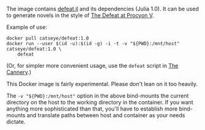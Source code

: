 The image contains [defeat.jl](https://catseye.tc/node/https://catseye.tc/node/The%20Defeat%20at%20Procyon%20V) and its dependencies (Julia 1.0).  It can be used to generate novels in the style of [The Defeat at Procyon V](https://catseye.tc/node/The%20Defeat%20at%20Procyon%20V).

Example of use:

    docker pull catseye/defeat:1.0
    docker run --user $(id -u):$(id -g) -i -t -v "${PWD}:/mnt/host" catseye/defeat:1.0 \
        defeat

(Or, for simpler more convenient usage, use the `defeat` script in [The Cannery](https://git.catseye.tc/The-Cannery/).)

This Docker image is fairly experimental. Please don't lean on it too heavily.

The `-v "${PWD}:/mnt/host"` option in the above bind-mounts the current directory on the host to the working directory in the container.  If you want anything more sophisticated than that, you'll have to establish more bind-mounts and translate paths between host and container as your needs dictate.
